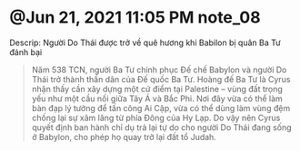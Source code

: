 # @Jun 21, 2021 11:05 PM note_08

Descrip: Người Do Thái được trở về quê hương khi Babilon bị quân Ba Tư đánh bại

> Năm 538 TCN, người Ba Tư chinh phục Đế chế Babylon và người Do Thái trở thành thần dân của Đế quốc Ba Tư. Hoàng đế Ba Tư là Cyrus nhận thấy cần xây dựng một cứ điểm tại Palestine – vùng đất trọng yếu như một cầu nối giữa Tây Á và Bắc Phi. Nơi đây vừa có thể làm bàn đạp lý tưởng để tấn công Ai Cập, vừa có thể dùng làm vùng đệm chống lại sự xâm lăng từ phía Đông của Hy Lạp. Do vậy nên Cyrus quyết định ban hành chỉ dụ trả lại tự do cho người Do Thái đang sống ở Babylon, cho phép họ quay trở lại đất tổ Judah.